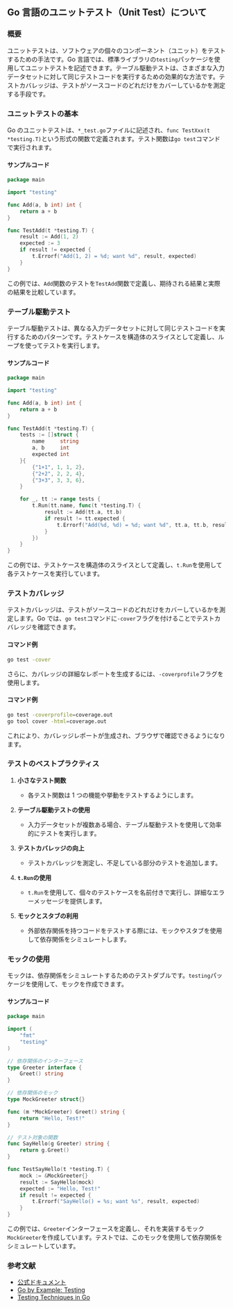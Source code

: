 ## Go 言語のユニットテスト（Unit Test）について

### 概要

ユニットテストは、ソフトウェアの個々のコンポーネント（ユニット）をテストするための手法です。Go 言語では、標準ライブラリの`testing`パッケージを使用してユニットテストを記述できます。テーブル駆動テストは、さまざまな入力データセットに対して同じテストコードを実行するための効果的な方法です。テストカバレッジは、テストがソースコードのどれだけをカバーしているかを測定する手段です。

### ユニットテストの基本

Go のユニットテストは、`*_test.go`ファイルに記述され、`func TestXxx(t *testing.T)`という形式の関数で定義されます。テスト関数は`go test`コマンドで実行されます。

#### サンプルコード

```go
package main

import "testing"

func Add(a, b int) int {
    return a + b
}

func TestAdd(t *testing.T) {
    result := Add(1, 2)
    expected := 3
    if result != expected {
        t.Errorf("Add(1, 2) = %d; want %d", result, expected)
    }
}
```

この例では、`Add`関数のテストを`TestAdd`関数で定義し、期待される結果と実際の結果を比較しています。

### テーブル駆動テスト

テーブル駆動テストは、異なる入力データセットに対して同じテストコードを実行するためのパターンです。テストケースを構造体のスライスとして定義し、ループを使ってテストを実行します。

#### サンプルコード

```go
package main

import "testing"

func Add(a, b int) int {
    return a + b
}

func TestAdd(t *testing.T) {
    tests := []struct {
        name     string
        a, b     int
        expected int
    }{
        {"1+1", 1, 1, 2},
        {"2+2", 2, 2, 4},
        {"3+3", 3, 3, 6},
    }

    for _, tt := range tests {
        t.Run(tt.name, func(t *testing.T) {
            result := Add(tt.a, tt.b)
            if result != tt.expected {
                t.Errorf("Add(%d, %d) = %d; want %d", tt.a, tt.b, result, tt.expected)
            }
        })
    }
}
```

この例では、テストケースを構造体のスライスとして定義し、`t.Run`を使用して各テストケースを実行しています。

### テストカバレッジ

テストカバレッジは、テストがソースコードのどれだけをカバーしているかを測定します。Go では、`go test`コマンドに`-cover`フラグを付けることでテストカバレッジを確認できます。

#### コマンド例

```sh
go test -cover
```

さらに、カバレッジの詳細なレポートを生成するには、`-coverprofile`フラグを使用します。

#### コマンド例

```sh
go test -coverprofile=coverage.out
go tool cover -html=coverage.out
```

これにより、カバレッジレポートが生成され、ブラウザで確認できるようになります。

### テストのベストプラクティス

1. **小さなテスト関数**

    - 各テスト関数は 1 つの機能や挙動をテストするようにします。

2. **テーブル駆動テストの使用**

    - 入力データセットが複数ある場合、テーブル駆動テストを使用して効率的にテストを実行します。

3. **テストカバレッジの向上**

    - テストカバレッジを測定し、不足している部分のテストを追加します。

4. **`t.Run`の使用**

    - `t.Run`を使用して、個々のテストケースを名前付きで実行し、詳細なエラーメッセージを提供します。

5. **モックとスタブの利用**
    - 外部依存関係を持つコードをテストする際には、モックやスタブを使用して依存関係をシミュレートします。

### モックの使用

モックは、依存関係をシミュレートするためのテストダブルです。`testing`パッケージを使用して、モックを作成できます。

#### サンプルコード

```go
package main

import (
    "fmt"
    "testing"
)

// 依存関係のインターフェース
type Greeter interface {
    Greet() string
}

// 依存関係のモック
type MockGreeter struct{}

func (m *MockGreeter) Greet() string {
    return "Hello, Test!"
}

// テスト対象の関数
func SayHello(g Greeter) string {
    return g.Greet()
}

func TestSayHello(t *testing.T) {
    mock := &MockGreeter{}
    result := SayHello(mock)
    expected := "Hello, Test!"
    if result != expected {
        t.Errorf("SayHello() = %s; want %s", result, expected)
    }
}
```

この例では、`Greeter`インターフェースを定義し、それを実装するモック`MockGreeter`を作成しています。テストでは、このモックを使用して依存関係をシミュレートしています。

### 参考文献

-   [公式ドキュメント](https://golang.org/doc/effective_go.html#testing)
-   [Go by Example: Testing](https://gobyexample.com/testing)
-   [Testing Techniques in Go](https://blog.golang.org/cover)
